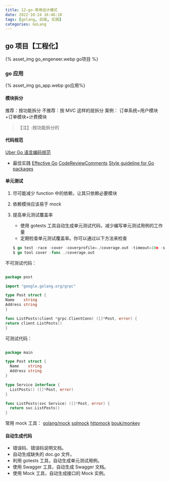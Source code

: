 ```yaml
---
title: 12-go-常用设计模式
date: 2022-10-24 16:46:10
tags: [golang, 后端, 实践]
categories: GoLang
---
```


## go 项目【工程化】

{% asset_img go_engeneer.webp go项目 %}

### go 应用

{% asset_img go_app.webp go应用%}

#### 模块拆分

推荐：按功能拆分
不推荐：按 MVC 这样的层拆分
案例：
订单系统=用户模块+订单模块+计费模块

> 【注】:按功能拆分的

#### 代码规范

[Uber Go 语言编码规范](https://github.com/xxjwxc/uber_go_guide_cn)

- 最佳实践
  [Effective Go](https://go.dev/doc/effective_go)
  [CodeReviewComments](https://github.com/golang/go/wiki/CodeReviewComments)
  [Style guideline for Go packages](https://rakyll.org/style-packages/)

#### 单元测试

1. 尽可能减少 function 中的依赖，让其只依赖必要模块
2. 依赖模块应该易于 mock
3. 提高单元测试覆盖率

   - 使用 gotests 工具自动生成单元测试代码，减少编写单元测试用例的工作量
   - 定期检查单元测试覆盖率。你可以通过以下方法来检查

   ```go
   $ go test -race -cover -coverprofile=./coverage.out -timeout=10m -short -v ./...
   $ go tool cover -func ./coverage.out
   ```

不可测试代码：

```go

package post

import "google.golang.org/grpc"

type Post struct {
Name    string
Address string
}

func ListPosts(client *grpc.ClientConn) ([]*Post, error) {
return client.ListPosts()
}
```

可测试代码：

```go

package main

type Post struct {
  Name    string
  Address string
}

type Service interface {
  ListPosts() ([]*Post, error)
}

func ListPosts(svc Service) ([]*Post, error) {
  return svc.ListPosts()
}
```

常用 mock 工具：
[golang/mock](https://github.com/golang/mock)
[sqlmock](https://github.com/DATA-DOG/go-sqlmock)
[httpmock](https://github.com/jarcoal/httpmock)
[bouk/monkey](https://github.com/bouk/monkey)

#### 自动生成代码

- 错误码、错误码说明文档。
- 自动生成缺失的 doc.go 文件。
- 利用 gotests 工具，自动生成单元测试用例。
- 使用 Swagger 工具，自动生成 Swagger 文档。
- 使用 Mock 工具，自动生成接口的 Mock 实例。
